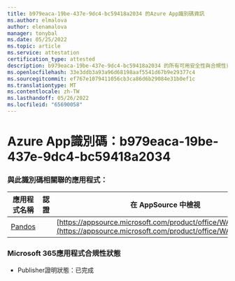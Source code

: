 ```yaml
---
title: b979eaca-19be-437e-9dc4-bc59418a2034 的Azure App識別碼資訊
ms.author: elmalova
author: elenamalova
manager: tonybal
ms.date: 05/25/2022
ms.topic: article
ms.service: attestation
certification_type: attested
description: b979eaca-19be-437e-9dc4-bc59418a2034 的所有可用安全性與合規性資訊。
ms.openlocfilehash: 33e3ddb3a93a96d68198aaf5541d67b9e29377c4
ms.sourcegitcommit: ef767e1079411056cb3ca86d6b29084e31b0ef1c
ms.translationtype: MT
ms.contentlocale: zh-TW
ms.lasthandoff: 05/26/2022
ms.locfileid: "65690058"
---
```

# <a name="azure-app-id-b979eaca-19be-437e-9dc4-bc59418a2034"></a>Azure App識別碼：b979eaca-19be-437e-9dc4-bc59418a2034


### <a name="apps-associated-with-this-id"></a>與此識別碼相關聯的應用程式：
| **應用程式名稱** | **認證** | **在 AppSource 中檢視** |
|--------------|---------------|-----------------------|
| [Pandos](../forward/WA200003534.md) |  | [https://appsource.microsoft.com/product/office/WA200003534](https://appsource.microsoft.com/product/office/WA200003534) |

### <a name="microsoft-365-app-compliance-status"></a>Microsoft 365應用程式合規性狀態
- Publisher證明狀態：已完成
